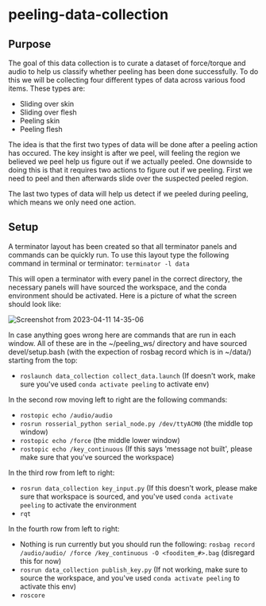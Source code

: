 # peeling-data-collection

## Purpose

The goal of this data collection is to curate a dataset of force/torque and audio to help us classify whether peeling has been done successfully.
To do this we will be collecting four different types of data across various food items.  These types are:
- Sliding over skin
- Sliding over flesh
- Peeling skin
- Peeling flesh

The idea is that the first two types of data will be done after a peeling action has occured.  The key insight is after we peel, will feeling the region we believed we peel help us figure out if we actually peeled. One downside to doing this is that it requires two actions to figure out if we peeling. First we need to peel and then afterwards slide over the suspected peeled region.

The last two types of data will help us detect if we peeled during peeling, which means we only need one action.  

## Setup

A terminator layout has been created so that all terminator panels and commands can be quickly run. To use this layout type the following command in terminal or terminator: `terminator -l data`

This will open a terminator with every panel in the correct directory, the necessary panels will have sourced the workspace, and the conda environment should be activated.  Here is a picture of what the screen should look like:

![Screenshot from 2023-04-11 14-35-06](https://user-images.githubusercontent.com/40637887/231257675-0e28f454-a5af-4860-b0eb-ff6c57158511.png)

In case anything goes wrong here are commands that are run in each window.  All of these are in the ~/peeling_ws/ directory and have sourced devel/setup.bash (with the expection of rosbag record which is in ~/data/) starting from the top:

- `roslaunch data_collection collect_data.launch` (If doesn't work, make sure you've used `conda activate peeling` to activate env)

In the second row moving left to right are the following commands:
- `rostopic echo /audio/audio`
- `rosrun rosserial_python serial_node.py /dev/ttyACM0` (the middle top window)
- `rostopic echo /force` (the middle lower window)
- `rostopic echo /key_continuous` (If this says 'message not built', please make sure that you've sourced the workspace)

In the third row from left to right:
- `rosrun data_collection key_input.py` (If this doesn't work, please make sure that workspace is sourced, and you've used `conda activate peeling` to activate the environment
- `rqt`

In the fourth row from left to right:
- Nothing is run currently but you should run the following: `rosbag record /audio/audio/ /force /key_continuous -O <fooditem_#>.bag` (disregard this for now)
- `rosrun data_collection publish_key.py` (If not working, make sure to source the workspace, and you've used `conda activate peeling` to activate this env)
- `roscore`

